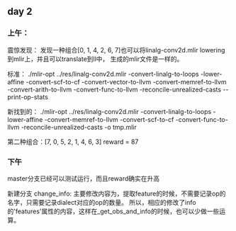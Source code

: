 ## day 2

### 上午：

震惊发现：
发现一种组合[0, 1, 4, 2, 6, 7]也可以将linalg-conv2d.mlir lowering 到mlir上，并且可以translate到ll中， 生成的mlir文件是一样的。

标准：
./mlir-opt ../res/linalg-conv2d.mlir -convert-linalg-to-loops -lower-affine -convert-scf-to-cf -convert-vector-to-llvm -convert-memref-to-llvm -convert-arith-to-llvm -convert-func-to-llvm -reconcile-unrealized-casts --print-op-stats

新找到的：
./mlir-opt ../res/linalg-conv2d.mlir -convert-linalg-to-loops -lower-affine -convert-memref-to-llvm -convert-scf-to-cf -convert-func-to-llvm -reconcile-unrealized-casts -o tmp.mlir

第二种组合：[7, 0, 5, 2, 1, 4, 6, 3] reward = 87

### 下午 

master分支已经可以测试运行，而且reward确实在升高

新建分支 change_info: 
    主要修改内容为，提取feature的时候，不需要记录op的名字，只需要记录dialect对应的op的数量。
    所以，相应的修改了info的'features'属性的内容，这样在_get_obs_and_info的时候，也可以少做一些运算。